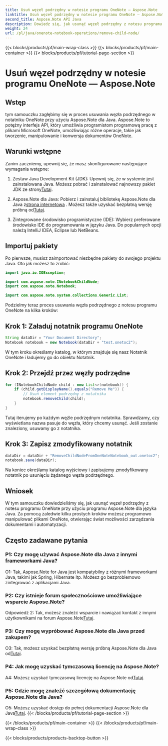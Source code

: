 ```yaml
---
title: Usuń węzeł podrzędny w notesie programu OneNote — Aspose.Note
linktitle: Usuń węzeł podrzędny w notesie programu OneNote — Aspose.Note
second_title: Aspose.Note API Java
description: Dowiedz się, jak usunąć węzeł podrzędny z notesu programu OneNote przy użyciu programu Aspose.Note dla języka Java. Postępuj zgodnie z naszym przewodnikiem krok po kroku, aby bezproblemowo manipulować dokumentami.
weight: 24
url: /pl/java/onenote-notebook-operations/remove-child-node/
---
```


{{< blocks/products/pf/main-wrap-class >}}
{{< blocks/products/pf/main-container >}}
{{< blocks/products/pf/tutorial-page-section >}}

# Usuń węzeł podrzędny w notesie programu OneNote — Aspose.Note

## Wstęp

tym samouczku zagłębimy się w proces usuwania węzła podrzędnego w notatniku OneNote przy użyciu Aspose.Note dla Java. Aspose.Note to potężny interfejs API, który umożliwia programistom programową pracę z plikami Microsoft OneNote, umożliwiając różne operacje, takie jak tworzenie, manipulowanie i konwersja dokumentów OneNote.

## Warunki wstępne

Zanim zaczniemy, upewnij się, że masz skonfigurowane następujące wymagania wstępne:

1.  Zestaw Java Development Kit (JDK): Upewnij się, że w systemie jest zainstalowana Java. Możesz pobrać i zainstalować najnowszy pakiet JDK ze strony[Tutaj](https://www.oracle.com/java/technologies/javase-jdk15-downloads.html).

2.  Aspose.Note dla Java: Pobierz i zainstaluj bibliotekę Aspose.Note dla Java z[strona internetowa](https://purchase.aspose.com/buy) . Możesz także uzyskać bezpłatną wersję próbną od[Tutaj](https://releases.aspose.com/).

3. Zintegrowane środowisko programistyczne (IDE): Wybierz preferowane środowisko IDE do programowania w języku Java. Do popularnych opcji należą IntelliJ IDEA, Eclipse lub NetBeans.

## Importuj pakiety

Po pierwsze, musisz zaimportować niezbędne pakiety do swojego projektu Java. Oto jak możesz to zrobić:

```java
import java.io.IOException;

import com.aspose.note.INotebookChildNode;
import com.aspose.note.Notebook;

import com.aspose.note.system.collections.Generic.List;
```

Podzielmy teraz proces usuwania węzła podrzędnego z notesu programu OneNote na kilka kroków:

## Krok 1: Załaduj notatnik programu OneNote

```java
String dataDir = "Your Document Directory";
Notebook notebook = new Notebook(dataDir + "test.onetoc2");
```

W tym kroku określamy katalog, w którym znajduje się nasz Notatnik OneNote i ładujemy go do obiektu Notatnik.

## Krok 2: Przejdź przez węzły podrzędne

```java
for (INotebookChildNode child : new List<>(notebook)) {
    if (child.getDisplayName().equals("Remove Me")) {
        // Usuń element podrzędny z notatnika
        notebook.removeChild(child);
    }
}
```

Tutaj iterujemy po każdym węźle podrzędnym notatnika. Sprawdzamy, czy wyświetlana nazwa pasuje do węzła, który chcemy usunąć. Jeśli zostanie znaleziony, usuwamy go z notatnika.

## Krok 3: Zapisz zmodyfikowany notatnik

```java
dataDir = dataDir + "RemoveChildNodeFromOneNoteNotebook_out.onetoc2";
notebook.save(dataDir);
```

Na koniec określamy katalog wyjściowy i zapisujemy zmodyfikowany notatnik po usunięciu żądanego węzła podrzędnego.

## Wniosek

W tym samouczku dowiedzieliśmy się, jak usunąć węzeł podrzędny z notesu programu OneNote przy użyciu programu Aspose.Note dla języka Java. Za pomocą zaledwie kilku prostych kroków możesz programowo manipulować plikami OneNote, otwierając świat możliwości zarządzania dokumentami i automatyzacji.

## Często zadawane pytania

### P1: Czy mogę używać Aspose.Note dla Java z innymi frameworkami Java?

O1: Tak, Aspose.Note for Java jest kompatybilny z różnymi frameworkami Java, takimi jak Spring, Hibernate itp. Możesz go bezproblemowo zintegrować z aplikacjami Java.

### P2: Czy istnieje forum społecznościowe umożliwiające wsparcie Aspose.Note?

Odpowiedź 2: Tak, możesz znaleźć wsparcie i nawiązać kontakt z innymi użytkownikami na forum Aspose.Note[Tutaj](https://forum.aspose.com/c/note/28).

### P3: Czy mogę wypróbować Aspose.Note dla Java przed zakupem?

 O3: Tak, możesz uzyskać bezpłatną wersję próbną Aspose.Note dla Java od[Tutaj](https://releases.aspose.com/).

### P4: Jak mogę uzyskać tymczasową licencję na Aspose.Note?

 A4: Możesz uzyskać tymczasową licencję na Aspose.Note od[Tutaj](https://purchase.aspose.com/temporary-license/).

### P5: Gdzie mogę znaleźć szczegółową dokumentację Aspose.Note dla Java?

 O5: Możesz uzyskać dostęp do pełnej dokumentacji Aspose.Note dla Java[Tutaj](https://reference.aspose.com/note/java/).
{{< /blocks/products/pf/tutorial-page-section >}}

{{< /blocks/products/pf/main-container >}}
{{< /blocks/products/pf/main-wrap-class >}}

{{< blocks/products/products-backtop-button >}}
